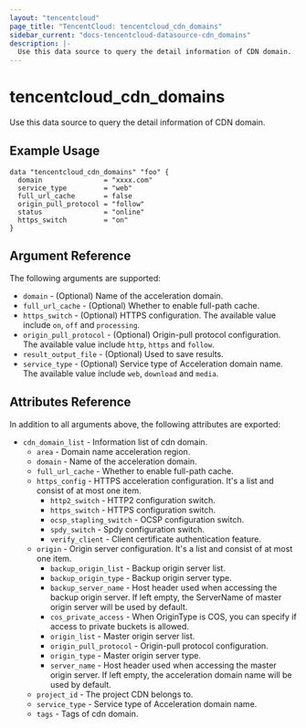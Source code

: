 ```yaml
---
layout: "tencentcloud"
page_title: "TencentCloud: tencentcloud_cdn_domains"
sidebar_current: "docs-tencentcloud-datasource-cdn_domains"
description: |-
  Use this data source to query the detail information of CDN domain.
---
```


# tencentcloud_cdn_domains

Use this data source to query the detail information of CDN domain.

## Example Usage

```hcl
data "tencentcloud_cdn_domains" "foo" {
  domain               = "xxxx.com"
  service_type         = "web"
  full_url_cache       = false
  origin_pull_protocol = "follow"
  status               = "online"
  https_switch         = "on"
}
```

## Argument Reference

The following arguments are supported:

* `domain` - (Optional) Name of the acceleration domain.
* `full_url_cache` - (Optional) Whether to enable full-path cache.
* `https_switch` - (Optional) HTTPS configuration. The available value include `on`, `off` and `processing`.
* `origin_pull_protocol` - (Optional) Origin-pull protocol configuration. The available value include `http`, `https` and `follow`.
* `result_output_file` - (Optional) Used to save results.
* `service_type` - (Optional) Service type of Acceleration domain name. The available value include `web`, `download` and `media`.

## Attributes Reference

In addition to all arguments above, the following attributes are exported:

* `cdn_domain_list` - Information list of cdn domain.
  * `area` - Domain name acceleration region.
  * `domain` - Name of the acceleration domain.
  * `full_url_cache` - Whether to enable full-path cache.
  * `https_config` - HTTPS acceleration configuration. It's a list and consist of at most one item.
    * `http2_switch` - HTTP2 configuration switch.
    * `https_switch` - HTTPS configuration switch.
    * `ocsp_stapling_switch` - OCSP configuration switch.
    * `spdy_switch` - Spdy configuration switch.
    * `verify_client` - Client certificate authentication feature.
  * `origin` - Origin server configuration. It's a list and consist of at most one item.
    * `backup_origin_list` - Backup origin server list.
    * `backup_origin_type` - Backup origin server type.
    * `backup_server_name` - Host header used when accessing the backup origin server. If left empty, the ServerName of master origin server will be used by default.
    * `cos_private_access` - When OriginType is COS, you can specify if access to private buckets is allowed.
    * `origin_list` - Master origin server list.
    * `origin_pull_protocol` - Origin-pull protocol configuration.
    * `origin_type` - Master origin server type.
    * `server_name` - Host header used when accessing the master origin server. If left empty, the acceleration domain name will be used by default.
  * `project_id` - The project CDN belongs to.
  * `service_type` - Service type of Acceleration domain name.
  * `tags` - Tags of cdn domain.


